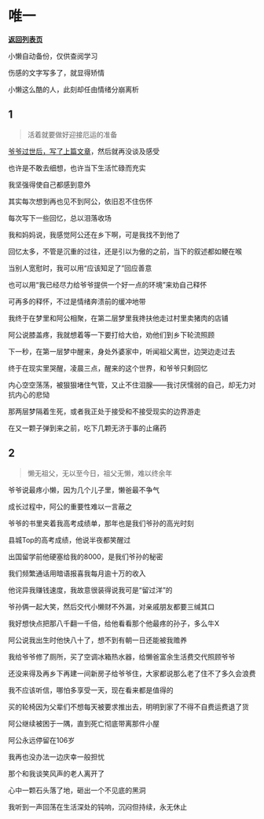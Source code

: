 # 唯一

[**返回列表页**](/gzh/懒人搜索)

小懒自动备份，仅供查阅学习

伤感的文字写多了，就显得矫情

小懒这么酷的人，此刻却任由情绪分崩离析

## 1

> 活着就要做好迎接厄运的准备

[爷爷过世后，写了上篇文章](https://mp.weixin.qq.com/s?__biz=MzkwNjE5NDYzOQ==&mid=2247489633&idx=1&sn=7e2a7be1ae197fed32e374b969863c38&chksm=c0ed63c1f79aead719eaeeb08ea25e9a9f32b3d61371950de7ee2e27b11c315892e7d2f4cb57&token=82118177&lang=zh_CN&scene=21#wechat_redirect)，然后就再没谈及感受

也许是不敢去细想，也许当下生活忙碌而充实

我坚强得使自己都感到意外

其实每次想到再也见不到阿公，依旧忍不住伤怀

每次写下一些回忆，总以泪落收场

我和妈妈说，我感觉阿公还在乡下啊，可是我找不到他了

回忆太多，不管是沉重的过往，还是引以为傲的之前，当下的叙述都如鲠在喉

当别人宽慰时，我可以用“应该知足了”回应善意

也可以用“我已经尽力给爷爷提供一个好一点的环境”来劝自己释怀

可再多的释怀，不过是情绪奔溃前的缓冲地带

我终于在梦里和阿公相聚，在第二层梦里我搀扶他走过村里卖猪肉的店铺

阿公说膝盖疼，我就想着等一下要打给大伯，劝他们到乡下轮流照顾

下一秒，在第一层梦中醒来，身处外婆家中，听闻祖父离世，边哭边走过去

终于在现实里哭醒，凌晨三点，醒来的这个世界，和爷爷只剩回忆

内心空空荡荡，被狠狠堵住气管，又止不住泪腺——我讨厌懦弱的自己，却无力对抗内心的悲恸

那两层梦隔着生死，或者我正处于接受和不接受现实的边界游走

在又一颗子弹到来之前，吃下几颗无济于事的止痛药

## 2

> 懒无祖父，无以至今日，祖父无懒，难以终余年

爷爷说最疼小懒，因为几个儿子里，懒爸最不争气

成长过程中，阿公的重要性难以一言蔽之

爷爷的书里夹着我高考成绩单，那年也是我们爷孙的高光时刻

县城Top的高考成绩，他说半夜都笑醒过

出国留学前他硬塞给我的8000，是我们爷孙的秘密

我们频繁通话用暗语报喜我每月逾十万的收入

他诧异我赚钱速度，我故意很装得说我可是“留过洋”的

爷孙俩一起大笑，然后交代小懒财不外漏，对亲戚朋友都要三缄其口

我好想快点把那八千翻一千倍，给他看看那个他最疼的孙子，多么牛X

阿公说我出生时他快八十了，想不到有朝一日还能被我赡养

我给爷爷修了厕所，买了空调冰箱热水器，给懒爸富余生活费交代照顾爷爷

还没来得及再乡下再建一间新房子给爷爷住，大家都说那么老了住不了多久会浪费

我不应该听信，哪怕多享受一天，现在看来都是值得的

买的轮椅因为父辈们不想每天被要求推出去，明明到家了不得不自费运费退了货

阿公继续被困于一隅，直到死亡彻底带离那件小屋

阿公永远停留在106岁

我再也没办法一边庆幸一般担忧

那个和我谈笑风声的老人离开了

心中一颗石头落了地，砸出一个不见底的黑洞

我听到一声回荡在生活深处的钝响，沉闷但持续，永无休止


